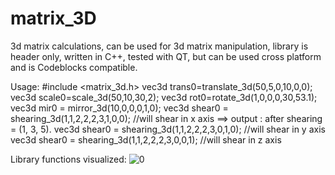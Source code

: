 # matrix_3D
3d matrix calculations, can be used for 3d matrix manipulation, library is header only, written in C++, tested with QT, but can
be used cross platform and is Codeblocks compatible.

Usage:
  #include <matrix_3d.h>
  vec3d trans0=translate_3d(50,5,0,10,0,0);
  vec3d scale0=scale_3d(50,10,30,2);
  vec3d rot0=rotate_3d(1,0,0,0,30,53.1);
  vec3d mir0 = mirror_3d(10,0,0,0,1,0);
  vec3d shear0 = shearing_3d(1,1,2,2,2,3,1,0,0); //will shear in x axis ==> output : after shearing = (1, 3, 5).
  vec3d shear0 = shearing_3d(1,1,2,2,2,3,0,1,0); //will shear in y axis
  vec3d shear0 = shearing_3d(1,1,2,2,2,3,0,0,1); //will shear in z axis

Library functions visualized:
![0](https://raw.githubusercontent.com/grotius-cnc/matrix_3D/master/3D-Transformation-in-Computer-Graphics.png)

